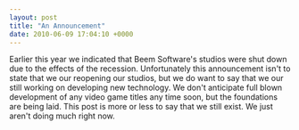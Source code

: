 ```yaml
---
layout: post
title: "An Announcement"
date: 2010-06-09 17:04:10 +0000
---
```

Earlier this year we indicated that Beem Software's studios were shut down due to the effects of the recession. Unfortunately this announcement isn't to state that we our reopening our studios, but we do want to say that we our still working on developing new technology. We don't anticipate full blown development of any video game titles any time soon, but the foundations are being laid. This post is more or less to say that we still exist. We just aren't doing much right now.
